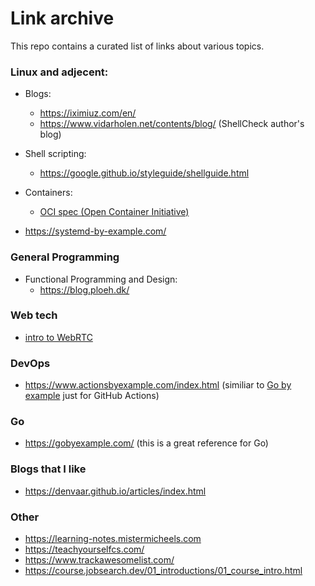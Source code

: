 # Link archive

This repo contains a curated list of links about various topics.

### Linux and adjecent:

- Blogs:

  - https://iximiuz.com/en/
  - https://www.vidarholen.net/contents/blog/ (ShellCheck author's blog)

- Shell scripting:
  - https://google.github.io/styleguide/shellguide.html
- Containers:
  - [OCI spec (Open Container Initiative)](https://github.com/opencontainers/runtime-spec/blob/main/spec.md)

- https://systemd-by-example.com/
### General Programming
- Functional Programming and Design:
  - https://blog.ploeh.dk/
### Web tech

- [intro to WebRTC](https://www.html5rocks.com/en/tutorials/webrtc/basics/#toc-first)
### DevOps
- https://www.actionsbyexample.com/index.html (similiar to [Go by example](https://gobyexample.com) just for GitHub Actions)
### Go
- https://gobyexample.com/ (this is a great reference for Go)

### Blogs that I like

- https://denvaar.github.io/articles/index.html

### Other

- https://learning-notes.mistermicheels.com
- https://teachyourselfcs.com/
- https://www.trackawesomelist.com/
- https://course.jobsearch.dev/01_introductions/01_course_intro.html
